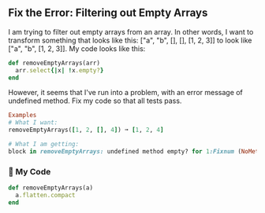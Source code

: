 ## Fix the Error: Filtering out Empty Arrays
I am trying to filter out empty arrays from an array. In other words, I want to transform something that looks like this: ["a", "b", [], [], [1, 2, 3]] to look like ["a", "b", [1, 2, 3]]. My code looks like this:
```ruby
def removeEmptyArrays(arr)
  arr.select{|x| !x.empty?}
end
```
However, it seems that I've run into a problem, with an error message of undefined method. Fix my code so that all tests pass.
```ruby
Examples
# What I want:
removeEmptyArrays([1, 2, [], 4]) ➞ [1, 2, 4]

# What I am getting:
block in removeEmptyArrays: undefined method empty? for 1:Fixnum (NoMethodError)
```
### :stars: My Code
```ruby
def removeEmptyArrays(a)
  a.flatten.compact
end
```
